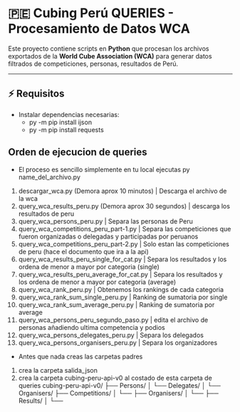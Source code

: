 # 🇵🇪 Cubing Perú QUERIES - Procesamiento de Datos WCA

Este proyecto contiene scripts en **Python** que procesan los archivos exportados de la **World Cube Association (WCA)** para generar datos filtrados de competiciones, personas, resultados de Perú.

---

## ⚡ Requisitos

- Instalar dependencias necesarias:
  - py -m pip install ijson
  - py -m pip install requests

## Orden de ejecucion de queries

- El proceso es sencillo simplemente en tu local ejecutas py name_del_archivo.py
1. descargar_wca.py (Demora aprox 10 minutos) | Descarga el archivo de la wca
2. query_wca_results_peru.py (Demora aprox 30 segundos) | descarga los resultados de peru
3. query_wca_persons_peru.py | Separa las personas de Peru
4. query_wca_competitions_peru_part-1.py | Separa las competiciones que fueron organizadas o delegadas y participadas por peruanos
5. query_wca_competitions_peru_part-2.py | Solo estan las competiciones de peru (hace el documento que ira a la api)
6. query_wca_results_peru_single_for_cat.py | Separa los resultados y los ordena de menor a mayor por categoria (single)
7. query_wca_results_peru_average_for_cat.py | Separa los resultados y los ordena de menor a mayor por categoria (average)
8. query_wca_rank_peru.py | Obtenemos los rankings de cada categoria
9. query_wca_rank_sum_single_peru.py | Ranking de sumatoria por single
10. query_wca_rank_sum_average_peru.py | Ranking de sumatoria por average
11. query_wca_persons_peru_segundo_paso.py | edita el archivo de personas añadiendo ultima competencia y podios
12. query_wca_persons_delegates_peru.py | Separa los delegados
13. query_wca_persons_organisers_peru.py | Separa los organizadores

- Antes que nada creas las carpetas padres 
1. crea la carpeta salida_json
2. crea la carpeta cubing-peru-api-v0 al costado de esta carpeta de queries
cubing-peru-api-v0/
├── Persons/
│   └── Delegates/
│   └── Organisers/
├── Competitions/
│   └── 
├── Organisers/
│   └── 
├── Results/
│   └── 